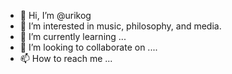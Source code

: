 - 👋 Hi, I’m @urikog
- 👀 I’m interested in music, philosophy, and media.
- 🌱 I’m currently learning ...
- 💞️ I’m looking to collaborate on ....
- 📫 How to reach me ...

<!---
urikog/urikog is a ✨ special ✨ repository because its `README.md` (this file) appears on your GitHub profile.
You can click the Preview link to take a look at your changes.
--->

